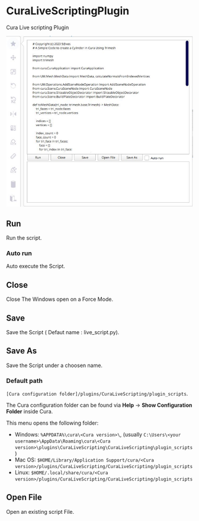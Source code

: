 # CuraLiveScriptingPlugin

Cura Live scripting Plugin

![LiveScriptingPlugin](./livescript.jpg)

## Run
  Run the script.
  
### Auto run
  Auto execute the Script.

## Close
  Close The Windows open on a Force Mode.
  
## Save
  Save the Script ( Defaut name : live_script.py).

## Save As
  Save the Script under a choosen name.
  
### Default path
  `[Cura configuration folder]/plugins/CuraLiveScripting/plugin_scripts`.

The Cura configuration folder can be found via **Help** -> **Show Configuration Folder** inside Cura.

This menu opens the following folder:
* Windows: `%APPDATA%\cura\<Cura version>\`, (usually `C:\Users\<your username>\AppData\Roaming\cura\<Cura version>\plugins\CuraLiveScripting\CuraLiveScripting\plugin_scripts`)
* Mac OS: `$HOME/Library/Application Support/cura/<Cura version>/plugins/CuraLiveScripting/CuraLiveScripting/plugin_scripts`
* Linux: `$HOME/.local/share/cura/<Cura version>/plugins/CuraLiveScripting/CuraLiveScripting/plugin_scripts`

## Open File

Open an existing script File.


